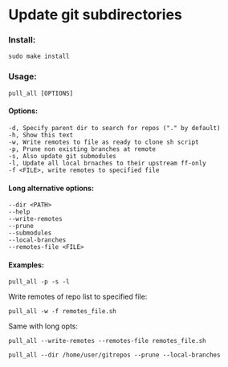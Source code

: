 # Update git subdirectories

### Install:

``` shell
sudo make install
```

### Usage:

``` shell
pull_all [OPTIONS]
```

#### Options:

    -d, Specify parent dir to search for repos ("." by default)
    -h, Show this text
    -w, Write remotes to file as ready to clone sh script
    -p, Prune non existing branches at remote
    -s, Also update git submodules
    -l, Update all local brnaches to their upstream ff-only
    -f <FILE>, write remotes to specified file

#### Long alternative options:

    --dir <PATH>
    --help
    --write-remotes
    --prune
    --submodules
    --local-branches
    --remotes-file <FILE>

#### Examples:

``` shell
pull_all -p -s -l
```

Write remotes of repo list to specified file:

``` shell
pull_all -w -f remotes_file.sh
```

Same with long opts:

``` shell
pull_all --write-remotes --remotes-file remotes_file.sh
```

``` shell
pull_all --dir /home/user/gitrepos --prune --local-branches
```
